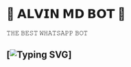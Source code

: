 # 🧸 𝗔𝗟𝗩𝗜𝗡 𝗠𝗗 𝗕𝗢𝗧 🧸

𝚃𝙷𝙴 𝙱𝙴𝚂𝚃 𝚆𝙷𝙰𝚃𝚂𝙰𝙿𝙿 𝙱𝙾𝚃

## [![Typing SVG](https://readme-typing-svg.herokuapp.com?font=Rockstar-ExtraBold&color=F33A6A&lines=🙊+𝐖𝐄𝐋𝐂𝐎𝐌𝐄+𝐓𝐎+𝐀𝐋𝐕𝐈𝐍╺+𝐌𝐃+𝐁𝐎𝐓+🙊+😍.;)]
